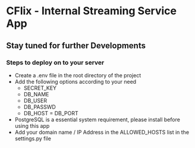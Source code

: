 # CFlix - Internal Streaming Service App

## Stay tuned for further Developments

### Steps to deploy on to your server

- Create a .env file in the root directory of the project
- Add the following options according to your need
    - SECRET_KEY
    - DB_NAME
    - DB_USER
    - DB_PASSWD
    - DB_HOST
    = DB_PORT
- PostgreSQL is a essential system requirement, please install before using this app
- Add your domain name / IP Address in the ALLOWED_HOSTS list in the settings.py file